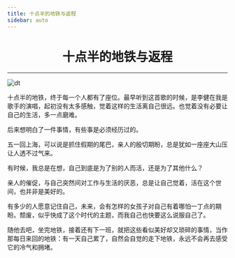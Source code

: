 ```yaml
---
title: 十点半的地铁与返程
sidebar: auto
---
```


# <center>十点半的地铁与返程</center>

***

<img :src="$withBase('/dt.jpg')" alt="dt">
<br>

十点半的地铁，终于每一个人都有了座位。最早听到这首歌的时候，是李健在我是歌手的演唱，起初没有太多感触，觉着这样的生活离自己很远。也觉着没有必要让自己的生活，多一点磨难。

后来想明白了一件事情，有些事是必须经历过的。

五一回上海，可以说是抓住假期的尾巴，亲人的殷切期盼，总是犹如一座座大山压让人透不过气来。

有时候，我总是在想，自己到底是为了别的人而活，还是为了其他什么？

亲人的催促，与自己突然间对工作与生活的厌恶，总是让自己觉着，活在这个世间，也并非是美好的。

有多少的人愿意记住自己，未来，会有怎样的女孩子对自己有着哪怕一丁点的期盼。颓废，似乎快成了这个时代的主题，而我自己也快要这么说服自己了。

随他去吧，坐完地铁，接着还有下一班，就把这些看似美好却又琐碎的事情，当作那每日来回的地铁：有一天自己累了，自然会自觉的走下地铁，永远不会再去感受它的冷气和拥堵。